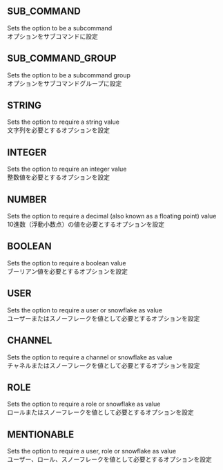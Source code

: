 ## SUB_COMMAND
Sets the option to be a subcommand  
オプションをサブコマンドに設定
## SUB_COMMAND_GROUP
Sets the option to be a subcommand group  
オプションをサブコマンドグループに設定
## STRING
Sets the option to require a string value  
文字列を必要とするオプションを設定
## INTEGER
Sets the option to require an integer value  
整数値を必要とするオプションを設定
## NUMBER
Sets the option to require a decimal (also known as a floating point) value  
10進数（浮動小数点）の値を必要とするオプションを設定
## BOOLEAN
Sets the option to require a boolean value  
ブーリアン値を必要とするオプションを設定
## USER
Sets the option to require a user or snowflake as value  
ユーザーまたはスノーフレークを値として必要とするオプションを設定
## CHANNEL
Sets the option to require a channel or snowflake as value  
チャネルまたはスノーフレークを値として必要とするオプションを設定
## ROLE
Sets the option to require a role or snowflake as value  
ロールまたはスノーフレークを値として必要とするオプションを設定
## MENTIONABLE
Sets the option to require a user, role or snowflake as value  
ユーザー、ロール、スノーフレークを値として必要とするオプションを設定